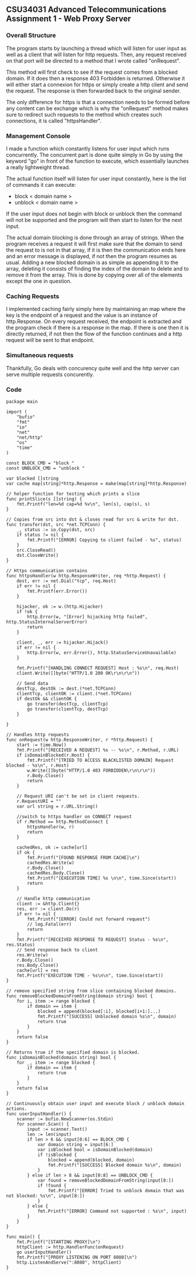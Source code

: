 ## CSU34031 Advanced Telecommunications Assignment 1 -  Web Proxy Server

### Overall Structure

The program starts by launching a thread which will listen for user input as well as a client that will listen for http requests. Then, any request received on that port will be directed to a method that I wrote called "onRequest".

This method will first check to see if the request comes from a blocked domain. If it does then a response 403 Forbidden is returned. Otherwise it will either start a connexion for https or simply create a http client and send the request. The response is then forwarded back to the original sender.

The only difference for https is that a connection needs to be formed before any content can be exchange which is why the "onRequest" method makes sure to redirect such requests to the method which creates such connections, it is called "httpsHandler".

### Management Console
I made a function which constantly listens for user input which runs concurrently. The concurrent part is done quite simply in Go by using the keyword "go" in front of the function to execute, which essentially launches a really lightweight thread.

The actual function itself will listen for user input constantly, here is the list of commands it can execute:
- block < domain name >
- unblock < domain name >

If the user input does not begin with block or unblock then the command will not be supported and the program will then start to listen for the next input.

The actual domain blocking is done through an array of strings. When the program receives a request it will first make sure that the domain to send the request to is not in that array, if it is then the communication ends here and an error message is displayed, if not then the program resumes as usual.
Adding a new blocked domain is as simple as appending it to the array, deleting it consists of finding the index of the domain to delete and to remove it from the array. This is done by copying over all of the elements except the one in question.

### Caching Requests

I implemented caching fairly simply here by maintaining an map where the key is the endpoint of a request and the value is an instance of http.Response.
On every request received, the endpoint is extracted and the program check if there is a response in the map. If there is one then it is directly returned, if not then the flow of the function continues and a http request will be sent to that endpoint.

### Simultaneous requests

Thankfully, Go deals with concurency quite well and the http server can serve multiple requests concurently. 

### Code

```
package main

import (
	"bufio"
	"fmt"
	"io"
	"net"
	"net/http"
	"os"
	"time"
)

const BLOCK_CMD = "block "
const UNBLOCK_CMD = "unblock "

var blocked []string
var cache map[string]*http.Response = make(map[string]*http.Response)

// helper function for testing which prints a slice
func printSlice(s []string) {
	fmt.Printf("len=%d cap=%d %v\n", len(s), cap(s), s)
}

// Copies from src into dst & closes read for src & write for dst.
func transfer(dst, src *net.TCPConn) {
	_, status := io.Copy(dst, src)
	if status != nil {
		fmt.Printf("[ERROR] Copying to client failed - %s", status)
	}
	src.CloseRead()
	dst.CloseWrite()
}

// Https communication contains
func httpsHandler(w http.ResponseWriter, req *http.Request) {
	dest, err := net.Dial("tcp", req.Host)
	if err != nil {
		fmt.Printf(err.Error())
	}

	hijacker, ok := w.(http.Hijacker)
	if !ok {
		http.Error(w, "[Error] hijacking http failed", http.StatusInternalServerError)
		return
	}

	client, _, err := hijacker.Hijack()
	if err != nil {
		http.Error(w, err.Error(), http.StatusServiceUnavailable)
	}

	fmt.Printf("[HANDLING CONNECT REQUEST] Host : %s\n", req.Host)
	client.Write([]byte("HTTP/1.0 200 OK\r\n\r\n"))

	// Send data
	destTcp, destOk := dest.(*net.TCPConn)
	clientTcp, clientOK := client.(*net.TCPConn)
	if destOk && clientOK {
		go transfer(destTcp, clientTcp)
		go transfer(clientTcp, destTcp)
	}

}

// Handles http requests
func onRequest(w http.ResponseWriter, r *http.Request) {
	start := time.Now()
	fmt.Printf("[RECEIVED A REQUEST] %s -- %s\n", r.Method, r.URL)
	if isDomainBlocked(r.Host) {
		fmt.Printf("[TRIED TO ACCESS BLACKLISTED DOMAIN] Request blocked - %s\n", r.Host)
		w.Write([]byte("HTTP/1.0 403 FORBIDDEN\r\n\r\n"))
		r.Body.Close()
		return
	}

	// Request URI can't be set in client requests.
	r.RequestURI = ""
	var url string = r.URL.String()

	//switch to https handler on CONNECT request
	if r.Method == http.MethodConnect {
		httpsHandler(w, r)
		return
	}

	cachedRes, ok := cache[url]
	if ok {
		fmt.Printf("[FOUND RESPONSE FROM CACHE]\n")
		cachedRes.Write(w)
		r.Body.Close()
		cachedRes.Body.Close()
		fmt.Printf("[EXECUTION TIME] %s \n\n", time.Since(start))
		return
	}

	// Handle http communication
	client := &http.Client{}
	res, err := client.Do(r)
	if err != nil {
		fmt.Printf("[ERROR] Could not forward request")
		// log.Fatal(err)
		return
	}
	fmt.Printf("[RECEIVED RESPONSE TO REQUEST] Status - %s\n", res.Status)
	// Send response back to client
	res.Write(w)
	r.Body.Close()
	res.Body.Close()
	cache[url] = res
	fmt.Printf("EXECUTION TIME - %s\n\n", time.Since(start))
}

// remove specified string from slice containing blocked domains.
func removeBlockedDomainFromString(domain string) bool {
	for i, item := range blocked {
		if domain == item {
			blocked = append(blocked[:i], blocked[i+1:]...)
			fmt.Printf("[SUCCESS] Unblocked domain %s\n", domain)
			return true
		}
	}
	return false
}

// Returns true if the specified domain is blocked.
func isDomainBlocked(domain string) bool {
	for _, item := range blocked {
		if domain == item {
			return true
		}
	}
	return false
}

// Continuously obtain user input and execute block / unblock domain actions.
func userInputHandler() {
	scanner := bufio.NewScanner(os.Stdin)
	for scanner.Scan() {
		input := scanner.Text()
		len := len(input)
		if len > 6 && input[0:6] == BLOCK_CMD {
			var domain string = input[6:]
			var isBlocked bool = isDomainBlocked(domain)
			if !isBlocked {
				blocked = append(blocked, domain)
				fmt.Printf("[SUCCESS] Blocked domain %s\n", domain)
			}
		} else if len > 8 && input[0:8] == UNBLOCK_CMD {
			var found = removeBlockedDomainFromString(input[8:])
			if !found {
				fmt.Printf("[ERROR] Tried to unblock domain that was not blocked: %s\n", input[8:])
			}
		} else {
			fmt.Printf("[ERROR] Command not supported : %s\n", input)
		}
	}
}

func main() {
	fmt.Printf("[STARTING PROXY]\n")
	httpClient := http.HandlerFunc(onRequest)
	go userInputHandler()
	fmt.Printf("[PROXY LISTENING ON PORT 8080]\n")
	http.ListenAndServe(":8080", httpClient)
}
```